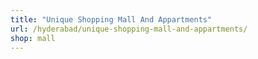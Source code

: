```yaml
---
title: "Unique Shopping Mall And Appartments"
url: /hyderabad/unique-shopping-mall-and-appartments/
shop: mall
---
```

